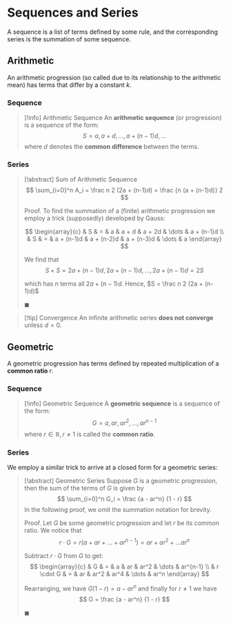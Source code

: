 # Sequences and Series

A sequence is a list of terms defined by some rule, and the corresponding series is the summation of some sequence.

## Arithmetic

An arithmetic progression (so called due to its relationship to the arithmetic mean) has terms that differ by a constant $k$.

### Sequence

> [!info] Arithmetic Sequence
> An **arithmetic sequence** (or progression) is a sequence of the form:
> $$
> S = a, a + d, \dots, a + (n-1)d, \dots
> $$
> where $d$ denotes the **common difference**  between the terms.

### Series

> [!abstract] Sum of Arithmetic Sequence
> $$
> \sum_{i=0}^n A_i = \frac n 2 (2a + (n-1)d) = \frac {n (a + (n-1)d)} 2
> $$
>
> Proof.
> To find the summation of a (finite) arithmetic progression we employ a trick (supposedly) developed by Gauss:
>
> $$
> \begin{array}{c}
> & S & = & a & a + d & a + 2d & \dots & a + (n-1)d \\
> & S & = & a + (n-1)d & a + (n-2)d & a + (n-3)d & \dots & a
> \end{array}
> $$
>
> We find that
> $$
> S + S = 2a + (n-1)d, 2a + (n-1)d, \dots, 2a + (n-1)d = 2S
> $$
>
> which has $n$ terms all $2a + (n-1)d$. Hence, $S = \frac n 2 (2a + (n-1)d)$
>
> $\blacksquare$

> [!tip] Convergence
> An infinite arithmetic series **does not converge** unless $d = 0$.

## Geometric

A geometric progression has terms defined by repeated multiplication of a **common ratio** $r$.

### Sequence

> [!info] Geometric Sequence
> A **geometric sequence** is a sequence of the form:
> $$
> G = a, ar, ar^2, \dots, ar^{n-1}
> $$
> where $r \in \mathbb{R}, r \neq 1$ is called the **common ratio**.

### Series

We employ a similar trick to arrive at a closed form for a geometric series:

> [!abstract] Geometric Series
> Suppose $G$ is a geometric progression, then the sum of the terms of $G$ is given by
> $$
> \sum_{i=0}^n G_i = \frac {a - ar^n} {1 - r}
> $$
> In the following proof, we omit the summation notation for brevity.
>
> Proof.
> Let $G$ be some geometric progression and let $r$ be its common ratio. We notice that
> $$
> r \cdot G = r(a + ar + \dots + ar^{n-1}) = ar + ar^2 + \dots ar^n
> $$
>
> Subtract $r \cdot G$ from $G$ to get:
> $$
> \begin{array}{c}
> & G & = & a & ar & ar^2 & \dots & ar^{n-1} \\
> & r \cdot G & = & ar & ar^2 & ar^4 & \dots & ar^n
> \end{array}
> $$
>
> Rearranging, we have $G(1-r) = a - ar^n$ and finally for $r \neq 1$ we have
> $$
> G = \frac {a - ar^n} {1 - r}
> $$
>
> $\blacksquare$